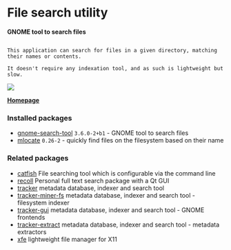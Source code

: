 # File search utility

__GNOME tool to search files__

```

This application can search for files in a given directory, matching
their names or contents.

It doesn't require any indexation tool, and as such is lightweight but
slow.

```

[![](https://screenshots.debian.net/thumbnail-with-version/gnome-search-tool/9001)](https://screenshots.debian.net/screenshot-with-version/gnome-search-tool/9001)



**[Homepage](https://wiki.gnome.org/Apps/Attic/GnomeUtils)**

### Installed packages

* [gnome-search-tool](https://packages.debian.org/stretch/gnome-search-tool) `3.6.0-2+b1` - GNOME tool to search files
* [mlocate](https://packages.debian.org/stretch/mlocate) `0.26-2` - quickly find files on the filesystem based on their name

### Related packages

 * [catfish](https://packages.debian.org/stretch/catfish) File searching tool which is configurable via the command line
 * [recoll](https://packages.debian.org/stretch/recoll) Personal full text search package with a Qt GUI
 * [tracker](https://packages.debian.org/stretch/tracker) metadata database, indexer and search tool
 * [tracker-miner-fs](https://packages.debian.org/stretch/tracker-miner-fs) metadata database, indexer and search tool - filesystem indexer
 * [tracker-gui](https://packages.debian.org/stretch/tracker-gui) metadata database, indexer and search tool - GNOME frontends
 * [tracker-extract](https://packages.debian.org/stretch/tracker-extract) metadata database, indexer and search tool - metadata extractors
 * [xfe](https://packages.debian.org/stretch/xfe) lightweight file manager for X11
